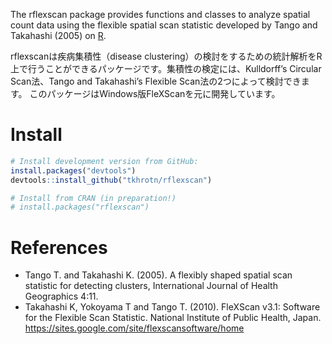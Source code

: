 The rflexscan package provides functions and classes to analyze spatial count data using the flexible spatial scan statistic developed by Tango and Takahashi (2005) on [R](https://www.r-project.org/).

rflexscanは疾病集積性（disease clustering）の検討をするための統計解析をR上で行うことができるパッケージです。集積性の検定には、Kulldorff’s Circular Scan法、Tango and Takahashi’s Flexible Scan法の2つによって検討できます。
このパッケージはWindows版FleXScanを元に開発しています。

# Install
```r
# Install development version from GitHub:
install.packages("devtools")
devtools::install_github("tkhrotn/rflexscan")

# Install from CRAN (in preparation!)
# install.packages("rflexscan")
```


# References
 * Tango T. and Takahashi K. (2005). A flexibly shaped spatial scan statistic for detecting clusters, International Journal of Health Geographics 4:11.
 * Takahashi K, Yokoyama T and Tango T. (2010). FleXScan v3.1: Software for the Flexible Scan Statistic. National Institute of Public Health, Japan.
   <https://sites.google.com/site/flexscansoftware/home>
